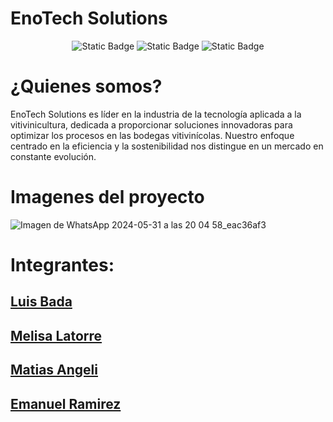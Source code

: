 ﻿# EnoTech Solutions
<div align="center">
  
![Static Badge](https://img.shields.io/badge/-HTML-black?logo=html5)
![Static Badge](https://img.shields.io/badge/-Css-orange?logo=css3)
![Static Badge](https://img.shields.io/badge/-Javascript-gray?logo=javascript)
</div>

# ¿Quienes somos?
<p>EnoTech Solutions es líder en la industria de la tecnología aplicada a la vitivinicultura, dedicada a proporcionar soluciones innovadoras para optimizar los procesos en las bodegas vitivinícolas. Nuestro enfoque centrado en la eficiencia y la sostenibilidad nos distingue en un mercado en constante evolución.</p>

# Imagenes del proyecto
<div>
  
![Imagen de WhatsApp 2024-05-31 a las 20 04 58_eac36af3](https://github.com/matyange/proyecto-codoacodo/assets/101208377/062e8ced-f1a4-4c37-8e5c-6b8ec9f33ede)
</div>





# Integrantes: 

## [Luis Bada](https://github.com/luisbada) 
## [Melisa Latorre](https://github.com/melisa-latorre)
## [Matias Angeli](https://github.com/matyange)
## [Emanuel Ramirez](https://github.com/EmaRamirez)

